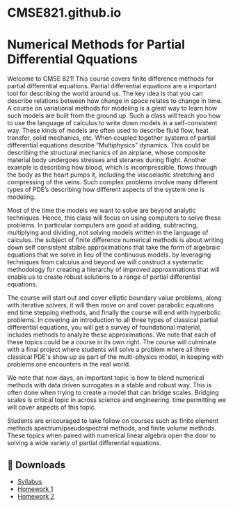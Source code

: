 # CMSE821.github.io
# Numerical Methods for Partial Differential Qquations
Welcome to CMSE 821!  This course covers finite difference methods for partial differential equations.  Partial differential equations are a important tool for describing the world around us.   The key idea is that you can describe relations between how change in space relates to change in time.  A course on variational methods for modeling is a great way to learn how such models are built from the ground up.  Such a class will teach you how to use the language of calculus to write down models in a self-consistent way.  These kinds of models are often used to describe fluid flow, heat transfer, solid mechanics, etc.  When coupled together systems of partial differential equations describe “Multiphysics” dynamics.   This could be describing the structural mechanics of an airplane, whose composite material body undergoes stresses and steranes during flight. Another example is describing how blood, which is incompressible, flows through the body as the heart pumps it, including the viscoelastic stretching and compressing of the veins.  Such complex problems involve many different types of PDE’s describing how different aspects of the system one is modeling.  

Most of the time the models we want to solve are beyond analytic techniques.  Hence, this class will focus on using computers to solve these problems.  In particular computers are good at adding, subtracting, multiplying and dividing, not solving models written in the language of calculus.  the subject of finite difference numerical methods is about writing down self consistent stable approximations that take the form of algebraic equations that we solve in lieu of the continuous models.  by leveraging techniques from calculus and beyond we will construct a systematic methodology for creating a hierarchy of improved approximations that will enable us to create robust solutions to a range of partial differential equations.  

The course will start out and cover elliptic boundary value problems, along with iterative solvers, it will then move on and cover parabolic equations end time stepping methods, and finally the course will end with hyperbolic problems.  In covering an introduction to all three types of classical partial differential equations, you will get a survey of foundational material, includes methods to analyze these approximations.  We note that each of these topics could be a course in its own right.  The course will culminate with a final project where students will solve a problem where all three classical PDE's show up as part of the multi-physics model, in keeping with problems one encounters in the real world.  

We note that now days, an important topic is how to blend numerical methods with data driven surrogates in a stable and robust way.  This is often done when trying to create a model that can bridge scales.   Bridging scales is critical topic in across science and engineering.  time permitting we will cover aspects of this topic.

Students are encouraged to take follow on courses such as finite element methods spectrum/pseudospectral methods, and finite volume methods.  These topics when paired with numerical linear algebra open the door to solving a wide variety of partial differential equations.


## 📄 Downloads

- [Syllabus](materials/CMSE_821-Fall_2025.pdf)
- [Homework 1](materials/hw1.pdf)
- [Homework 2](materials/hw2.pdf)
